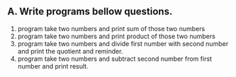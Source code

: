 

## A. Write programs bellow questions.

1. program take two numbers and print sum of those two numbers
2. program take two numbers and print product of those two numbers
3. program take two numbers and divide first number with second number and print the quotient and reminder.
4. program take two numbers and subtract second number from first number and print result.


